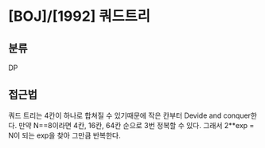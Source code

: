 # [BOJ]/[1992] 쿼드트리

## 분류
DP

## 접근법
쿼드 트리는 4칸이 하나로 합쳐질 수 있기때문에 작은 칸부터 Devide and conquer한다.
만약 N==8이라면 4칸, 16칸, 64칸 순으로 3번 정복할 수 있다. 
그래서 2**exp = N이 되는 exp을 찾아 그만큼 반복한다.